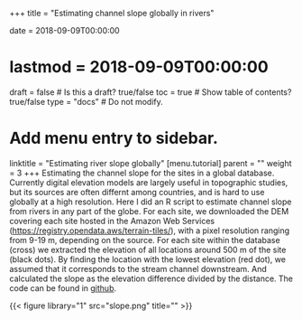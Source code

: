 +++
title = "Estimating channel slope globally in rivers"

date = 2018-09-09T00:00:00
# lastmod = 2018-09-09T00:00:00

draft = false  # Is this a draft? true/false
toc = true  # Show table of contents? true/false
type = "docs"  # Do not modify.

# Add menu entry to sidebar.
linktitle = "Estimating river slope globally"
[menu.tutorial]
  parent = ""
  weight = 3
+++
Estimating the channel slope for the sites in a global database. Currently digital elevation models are largely useful in topographic studies, but its sources are often differnt among countries, and is hard to use globally at a high resolution. Here I did an R script to estimate channel slope from rivers in any part of the globe.
For each site, we downloaded the DEM covering each site hosted in the Amazon Web Services (https://registry.opendata.aws/terrain-tiles/), with a pixel resolution ranging from 9-19 m, depending on the source. For each site within the database (cross) we extracted the elevation of all locations around 500 m of the site (black dots). By finding the location with the lowest elevation (red dot), we assumed that it corresponds to the stream channel downstream. And calculated the slope as the elevation difference divided by the distance. The code can be found in [github](https://github.com/rocher-ros/global_slope/wiki). 

{{< figure library="1" src="slope.png" title="" >}}